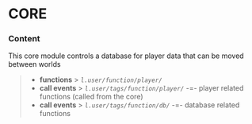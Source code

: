 # CORE

### Content

This core module controls a database for player data that can be moved between worlds
> - **functions**   > _`l.user/function/player/`_
> - **call events** > _`l.user/tags/function/player/`_ -=- player related functions (called from the core)
> - **call events** > _`l.user/tags/function/db/`_ -=- database related functions

